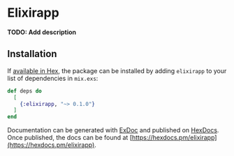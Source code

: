 # Elixirapp

**TODO: Add description**

## Installation

If [available in Hex](https://hex.pm/docs/publish), the package can be installed
by adding `elixirapp` to your list of dependencies in `mix.exs`:

```elixir
def deps do
  [
    {:elixirapp, "~> 0.1.0"}
  ]
end
```

Documentation can be generated with [ExDoc](https://github.com/elixir-lang/ex_doc)
and published on [HexDocs](https://hexdocs.pm). Once published, the docs can
be found at [https://hexdocs.pm/elixirapp](https://hexdocs.pm/elixirapp).

